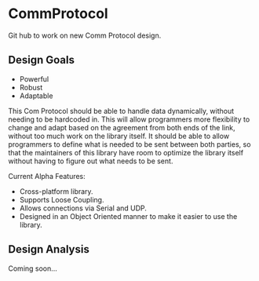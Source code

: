 # CommProtocol
Git hub to work on new Comm Protocol design.

## Design Goals
- Powerful
- Robust
- Adaptable

This Com Protocol should be able to handle data dynamically, without needing to be hardcoded in. This will allow programmers more flexibility to change and adapt based on the agreement from both ends of the link, without too much work on the library itself. It should be able to allow programmers to define what is needed to be sent between both parties, so that the maintainers of this library have room to optimize the library itself without having to figure out what needs to be sent.
  
Current Alpha Features:
- Cross-platform library.
- Supports Loose Coupling.
- Allows connections via Serial and UDP.
- Designed in an Object Oriented manner to make it easier to use the library.
  
## Design Analysis
Coming soon...
